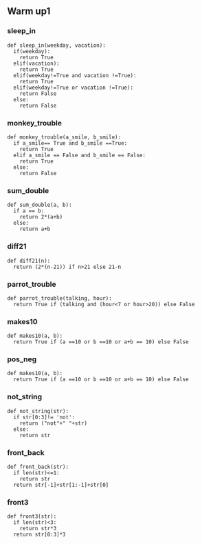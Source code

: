 ## Warm up1

### sleep_in

```
def sleep_in(weekday, vacation):
  if(weekday):
    return True
  elif(vacation):
    return True
  elif(weekday!=True and vacation !=True):
    return True
  elif(weekday!=True or vacation !=True):
    return False
  else:
    return False
```

### monkey_trouble

```
def monkey_trouble(a_smile, b_smile):
  if a_smile== True and b_smile ==True:
    return True
  elif a_smile == False and b_smile == False:
    return True
  else:
    return False
```

### sum_double

```
def sum_double(a, b):
  if a == b:
    return 2*(a+b)
  else:
    return a+b
```

### diff21

```
def diff21(n):
  return (2*(n-21)) if n>21 else 21-n 
```


### parrot_trouble

```
def parrot_trouble(talking, hour):
  return True if (talking and (hour<7 or hour>20)) else False
```

### makes10

```
def makes10(a, b):
  return True if (a ==10 or b ==10 or a+b == 10) else False
```


### pos_neg

```
def makes10(a, b):
  return True if (a ==10 or b ==10 or a+b == 10) else False
```

### not_string

```
def not_string(str):
  if str[0:3]!= 'not':
    return ("not"+" "+str)
  else:
    return str
```


### front_back

```
def front_back(str):
  if len(str)<=1:
    return str
  return str[-1]+str[1:-1]+str[0]
```

### front3

```
def front3(str):
  if len(str)<3:
    return str*3
  return str[0:3]*3
```
